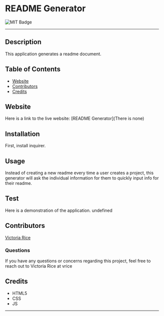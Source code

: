 # README Generator
  ![MIT Badge](https://img.shields.io/badge/License-MIT-green)
***

## Description
This application generates a readme document. 

## Table of Contents 
* [Website](#website)
* [Contributors](#contributors)
* [Credits](#credits)

## Website
Here is a link to the live website:
[README Generator](There is none)

## Installation 
First, install inquirer. 

## Usage
Instead of creating a new readme every time a user creates a project, this generator will ask the individual information for them to quickly input info for their readme.

## Test
Here is a demonstration of the application.
undefined

## Contributors
[Victoria Rice](https://github.com/vtori37?tab=repositories)

### Questions
If you have any questions or concerns regarding this project, feel free to reach out to Victoria Rice at vrice
## Credits
* HTML5
* CSS 
* JS
--- 

